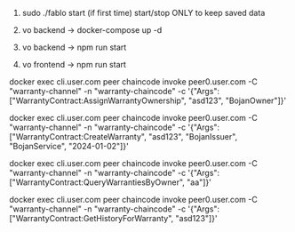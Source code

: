 1. sudo ./fablo start (if first time) start/stop ONLY to keep saved data

2. vo backend -> docker-compose up -d

3. vo backend -> npm run start

4. vo frontend -> npm run start


docker exec cli.user.com peer chaincode invoke peer0.user.com -C "warranty-channel" -n "warranty-chaincode" -c '{"Args":["WarrantyContract:AssignWarrantyOwnership", "asd123", "BojanOwner"]}'


docker exec cli.user.com peer chaincode invoke peer0.user.com -C "warranty-channel" -n "warranty-chaincode" -c '{"Args":["WarrantyContract:CreateWarranty", "asd123", "BojanIssuer", "BojanService", "2024-01-02"]}'


docker exec cli.user.com peer chaincode invoke peer0.user.com -C "warranty-channel" -n "warranty-chaincode" -c '{"Args":["WarrantyContract:QueryWarrantiesByOwner", "aa"]}'

docker exec cli.user.com peer chaincode invoke peer0.user.com -C "warranty-channel" -n "warranty-chaincode" -c '{"Args":["WarrantyContract:GetHistoryForWarranty", "asd123"]}'